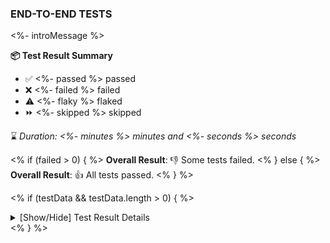 ### END-TO-END TESTS

<%- introMessage %>

**📦 Test Result Summary**

- ✅ <%- passed %> passed
- ❌ <%- failed %> failed
- ⚠️ <%- flaky %> flaked
- ⏩ <%- skipped %> skipped

⌛ _Duration: <%- minutes %> minutes and <%- seconds %> seconds_

<% if (failed > 0) { %>
  **Overall Result**: 👎 Some tests failed.
<% } else { %>
  **Overall Result**: 👍 All tests passed.
<% } %>

<% if (testData && testData.length > 0) { %>

<details>
    <summary>[Show/Hide] Test Result Details</summary>

<table>
  <thead>
    <tr>
      <th>Browser</th>
      <th>Spec</th>
      <th>Test Case</th>
      <th>Tags</th>
      <th>Result</th>
    </tr>
  </thead>
  <tbody>
    <% testData.forEach(function(test) { %>
      <tr>        
        <td><%= test.project %></td>
        <td><%= test.spec %></td>
        <td><%= test.title %></td>
        <td><%= test.tags %></td>
        <td><%= test.status %></td>
      </tr>
    <% }); %>
  </tbody>
</table>

</details>
<% } %>

<!-- To see the full report, please visit our CI/CD pipeline with reporter. -->
